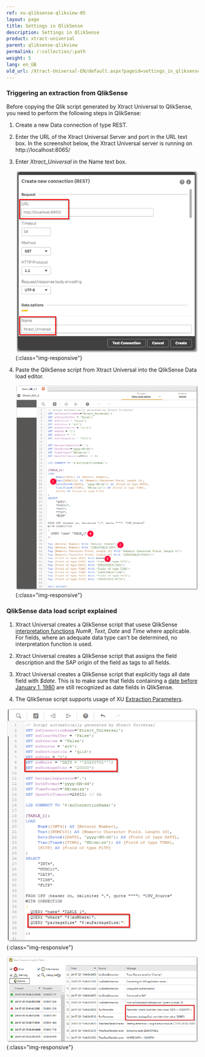 ```yaml
---
ref: xu-qliksense-qlikview-05
layout: page
title: Settings in QlikSense
description: Settings in QlikSense
product: xtract-universal
parent: qliksense-qlikview
permalink: /:collection/:path
weight: 5
lang: en_GB
old_url: /Xtract-Universal-EN/default.aspx?pageid=settings_in_qliksense
---
```



### Triggering an extraction from QlikSense

Before copying the Qlik script generated by Xtract Universal to QlikSense, you need to perform the following steps in QlikSense:

1. Create a new Data connection of type REST.
2. Enter the URL of the Xtract Universal Server and port in the URL text box. In the screenshot below, the Xtract Universal server is running on http://localhost:8065/
3. Enter *Xtract_Universal* in the Name text box.

    ![XU_qlik_QlikSense_data_connection](/img/content/XU_qlik_QlikSense_data_connection.png){:class="img-responsive"}


4. Paste the QlikSense script from Xtract Universal into the QlikSense Data load editor.

    ![XU_qlik_QlikSense_load_editor](/img/content/XU_qlik_QlikSense_load_editor.png){:class="img-responsive"}
	


### QlikSense data load script explained

1. Xtract Universal creates a QlikSense script that usese QlikSense [interpretation functions](https://help.qlik.com/en-US/sense/June2020/Subsystems/Hub/Content/Sense_Hub/Scripting/InterpretationFunctions/interpretation-functions.htm) *Num#*, *Text*, *Date* and *Time* where applicable. For fields, where an adequate data type can't be determined, no interpretation function is used.

2. Xtract Universal creates a QlikSense script that assigns the field description and the SAP origin of the field as tags to all fields.

3. Xtract Universal creates a QlikSense script that explicitly tags all date field with *$date*. This is to make sure that fields containing a [date before January 1, 1980](https://help.qlik.com/en-US/sense/April2020/Subsystems/Hub/Content/Sense_Hub/Scripting/date-time-interpretation.htm) are still recognized as date fields in QlikSense.

4. The QlikSense script supports usage of XU [Extraction Parameters](../../advanced-techniques/extraction-parameters). 

  ![XU_qlik_QlikSense_XUParameter](/img/content/XU_qlik_QlikSense_XUParameter.png){:class="img-responsive"}
  
  ![XU_qlik_QlikSense_XUParameter_Log](/img/content/XU_qlik_QlikSense_XUParameter_Log.png){:class="img-responsive"}

